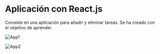 # Aplicación con React.js

Consiste en una aplicación para añadir y eliminar tareas. Se ha creado con el objetivo de aprender.

![App1](https://github.com/josevc93/tasksReact/blob/master/1.jpg)

![App2](https://github.com/josevc93/tasksReact/blob/master/2.jpg)

